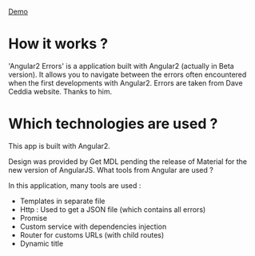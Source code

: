 [Demo](http://pallmallshow.github.io/ng2-errors/)

How it works ?
==============

'Angular2 Errors' is a application built with Angular2 (actually in Beta version).
It allows you to navigate between the errors often encountered when the first developments with Angular2.
Errors are taken from Dave Ceddia website. Thanks to him.

Which technologies are used ?
==============

This app is built with Angular2.

Design was provided by Get MDL pending the release of Material for the new version of AngularJS.
What tools from Angular are used ?

In this application, many tools are used :

- Templates in separate file
- Http : Used to get a JSON file (which contains all errors)
- Promise
- Custom service with dependencies injection
- Router for customs URLs (with child routes)
- Dynamic title
